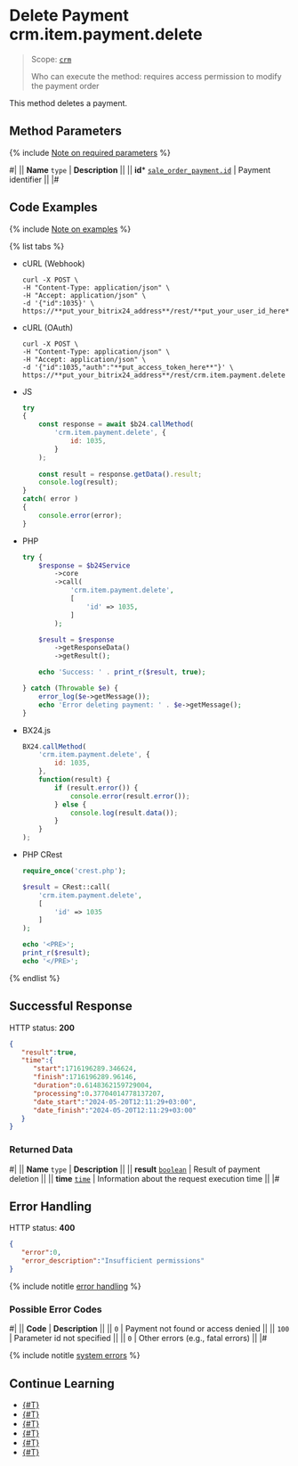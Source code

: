 # Delete Payment crm.item.payment.delete

> Scope: [`crm`](../../../scopes/permissions.md)
>
> Who can execute the method: requires access permission to modify the payment order

This method deletes a payment.

## Method Parameters

{% include [Note on required parameters](../../../../_includes/required.md) %}

#|
|| **Name**
`type` | **Description** ||
|| **id***
[`sale_order_payment.id`](../../../sale/data-types.md#sale_order_payment) | Payment identifier ||
|#

## Code Examples

{% include [Note on examples](../../../../_includes/examples.md) %}

{% list tabs %}

- cURL (Webhook)

    ```http
    curl -X POST \
    -H "Content-Type: application/json" \
    -H "Accept: application/json" \
    -d '{"id":1035}' \
    https://**put_your_bitrix24_address**/rest/**put_your_user_id_here**/**put_your_webhook_here**/crm.item.payment.delete
    ```

- cURL (OAuth)

    ```http
    curl -X POST \
    -H "Content-Type: application/json" \
    -H "Accept: application/json" \
    -d '{"id":1035,"auth":"**put_access_token_here**"}' \
    https://**put_your_bitrix24_address**/rest/crm.item.payment.delete
    ```

- JS

    ```js
    try
    {
    	const response = await $b24.callMethod(
    		'crm.item.payment.delete', {
    			id: 1035,
    		}
    	);
    	
    	const result = response.getData().result;
    	console.log(result);
    }
    catch( error )
    {
    	console.error(error);
    }
    ```

- PHP

    ```php
    try {
        $response = $b24Service
            ->core
            ->call(
                'crm.item.payment.delete',
                [
                    'id' => 1035,
                ]
            );
    
        $result = $response
            ->getResponseData()
            ->getResult();
    
        echo 'Success: ' . print_r($result, true);
    
    } catch (Throwable $e) {
        error_log($e->getMessage());
        echo 'Error deleting payment: ' . $e->getMessage();
    }
    ```

- BX24.js

    ```js
    BX24.callMethod(
        'crm.item.payment.delete', {
            id: 1035,
        },
        function(result) {
            if (result.error()) {
                console.error(result.error());
            } else {
                console.log(result.data());
            }
        }
    );
    ```

- PHP CRest

    ```php
    require_once('crest.php');

    $result = CRest::call(
        'crm.item.payment.delete',
        [
            'id' => 1035
        ]
    );

    echo '<PRE>';
    print_r($result);
    echo '</PRE>';
    ```

{% endlist %}

## Successful Response

HTTP status: **200**

```json
{
   "result":true,
   "time":{
      "start":1716196289.346624,
      "finish":1716196289.96146,
      "duration":0.6148362159729004,
      "processing":0.37704014778137207,
      "date_start":"2024-05-20T12:11:29+03:00",
      "date_finish":"2024-05-20T12:11:29+03:00"
   }
}
```

### Returned Data

#|
|| **Name**
`type` | **Description** ||
|| **result**
[`boolean`](../../../../api-reference/data-types.md) | Result of payment deletion  ||
|| **time**
[`time`](../../../../api-reference/data-types.md) | Information about the request execution time ||
|#

## Error Handling

HTTP status: **400**

```json
{
   "error":0,
   "error_description":"Insufficient permissions"
}
```

{% include notitle [error handling](../../../../_includes/error-info.md) %}

### Possible Error Codes

#|
|| **Code** | **Description** ||
|| `0` | Payment not found or access denied ||
|| `100` | Parameter id not specified ||
|| `0` | Other errors (e.g., fatal errors) ||
|#

{% include notitle [system errors](../../../../_includes/system-errors.md) %}

## Continue Learning

- [{#T}](./crm-item-payment-update.md)
- [{#T}](./crm-item-payment-get.md)
- [{#T}](./crm-item-payment-list.md)
- [{#T}](./crm-item-payment-pay.md)
- [{#T}](./crm-item-payment-unpay.md)
- [{#T}](./crm-item-payment-add.md)
